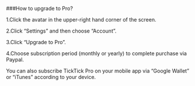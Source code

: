 ###How to upgrade to Pro?

1.Click the avatar in the upper-right hand corner of the screen.

2.Click “Settings” and then choose “Account”.

3.Click “Upgrade to Pro”.

4.Choose subscription period (monthly or yearly) to complete purchase via Paypal.

You can also subscribe TickTick Pro on your mobile app via “Google Wallet” or “iTunes” according to your device.



